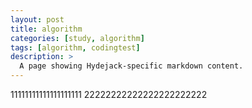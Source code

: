 ```yaml
---
layout: post
title: algorithm
categories: [study, algorithm]
tags: [algorithm, codingtest]
description: >
  A page showing Hydejack-specific markdown content.  
---
```

11111111111111111111
22222222222222222222222